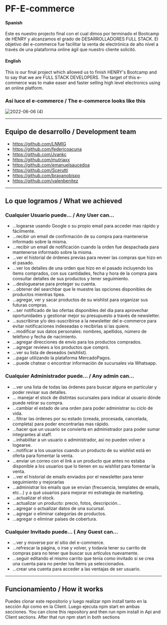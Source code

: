 # PF-E-commerce
#### Spanish
<p align="left">Este es nuestro projecto final con el cual dimos por terminado el Bootcamp de HENRY y alcanzamos el grado de DESARROLLADORES FULL STACK. El objetivo del e-commerce fue facilitar la venta de electrónica de alto nivel a través de una plataforma online ágil que nuestro cliente solicitó.</p>

#### English
<p align="left">This is our final project which allowed us to finish HENRY's Bootcamp and to say that we are FULL STACK DEVELOPERS. The target of this e-commerce was to make easer and faster selling high level electronics using an online platform.</p>

### Así luce el e-commerce / The e-commerce looks like this
![2022-06-06 (4)](https://user-images.githubusercontent.com/96741070/172272812-6003d223-8029-4137-837c-a1fba0520e35.png)

----

## Equipo de desarrollo / Development team
- https://github.com/LNMIG
- https://github.com/federicoacuna
- https://github.com/Jyankc
- https://github.com/mutriaxx
- https://github.com/emanuelsaucedoa
- https://github.com/Scerutti
- https://github.com/brayanobispo
- https://github.com/valenbenitez

----

## Lo que logramos / What we achieved
### Cualquier Usuario	puede... / Any User can...
*	...logearse usando Google o su propio email para acceder mas rápido y fácilmente.
* ...recibir un email de confirmación de su compra para mantenerse informado sobre la misma.
* ...recibir un email de notificación cuando la orden fue despachada para mantenerse informado sobre la misma.
*	...ver el historial de órdenes previas para reveer las compras que hizo en el pasado.
*	...ver los detalles de una orden que hizo en el pasado incluyendo los ítems comprados, con sus cantidades, fecha y hora de la compra para consultar detalles de sus productos y tener seguimiento.
* ...desloguearse para proteger su cuenta.
*	...obtener del searchbar que le muestre las opciones disponibles de productos mientras tipea.
*	...agregar, ver y sacar productos de su wishlist para organizar sus futuras compras.
*	...ser notificado de las ofertas disponibles del día para aprovechar oportunidades y gestionar mejor su presupuesto a través de newsletter.
*	...suscribirse y/o des-suscribirse a la newsletter del e-commerce para evitar notificaciones indeseadas o recibirlas si las quiere.
*	...modificar sus datos personales: nombres, apellidos, número de teléfono y fecha de nacimiento.
*	...agregar direcciones de envío para los productos comprados.
*	...agregar reviews a los productos que compró.
*	...ver su lista de deseados (wishlist).
*	...pagar utilizando la plataforma MercadoPagos.
*	...puede chatear o encontrar información de sucursales via Whatsapp.

### Cualquier Administrador	puede... / Any admin can...
* ...ver una lista de todas las órdenes para buscar alguna en particular y poder revisar sus detalles.
*	... manejar el stock de distintas sucursales para indicar al usuario dónde puede retirar su compra.
*	...cambiar el estado de una orden para poder administrar su ciclo de vida.
*	...filtrar las órdenes por su estado (creada, procesada, cancelada, completa) para poder encontrarlas mas rápido.
*	...hacer que un usuario se convierta en administrador para poder sumar integrantes al staff.
*	...inhabilitar a un usuario o administrador, así no pueden volver a logearse.
*	...notificar a los usuarios cuando un producto de su wishlist está en oferta para fomentar la venta.
* ...enviar un correo con el link a un producto que antes no estaba disponible a los usuarios que lo tienen en su wishlist para fomentar la venta.
* ...ver el historial de emails enviados por el newsletter para tener seguimiento y mejorarlas
*	...administrar los emails que se envían (frecuencia, templates de emails, etc...) y a qué usuarios para mejorar mi estrategia de marketing.
*	...actualizar el stock.
*	...actualizar un producto: precio, fotos, descripción...
*	...agregar o actualizar datos de una sucursal.
*	...agregar o eliminar categorías de productos.
*	...agregar o eliminar países de cobertura.

### Cualquier Invitado	puede... ( Any Guest can...
*	...ver y moverse por el sitio del e-commerce.
*	...refrescar la página, o irse y volver, y todavía tener su carrito de compras para no tener que buscar sus artículos nuevamente.
*	...seguir editando el mismo carrito que tenía como invitado si se crea una cuenta para no perder los ítems ya seleccionados.
*	...crear una cuenta para acceder a las ventajas de ser usuario.

----

## Funcionamiento / How it works
Puedes clonar este repositorio y luego realizar npm install tanto en la sección Api como en la Client. Luego ejecuta npm start en ambas secciones.
You can clone this repository and then run npm install in Api and Client sections. After that run npm start in both sections
